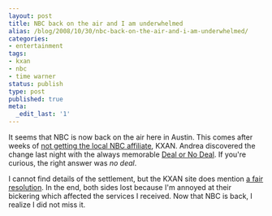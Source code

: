 ```yaml
---
layout: post
title: NBC back on the air and I am underwhelmed
alias: /blog/2008/10/30/nbc-back-on-the-air-and-i-am-underwhelmed/
categories:
- entertainment
tags:
- kxan
- nbc
- time warner
status: publish
type: post
published: true
meta:
  _edit_last: '1'
---
```

It seems that NBC is now back on the air here in Austin. This comes after weeks of <a title="NBC is offline" href="http://sethholloway.com/blog/?p=148" target="_blank">not getting the local NBC affiliate</a>, KXAN. Andrea discovered the change last night with the always memorable <a title="Deal or No Deal" href="http://www.nbc.com/Deal_or_No_Deal/" target="_blank">Deal or No Deal</a>. If you're curious, the right answer was <em>no deal</em>.

I cannot find details of the settlement, but the KXAN site does mention <a title="KXAN note to Time Warner customers" href="http://www.kxan.com/generic/news/TimeWarnerCustomerInformation" target="_blank">a fair resolution</a>. In the end, both sides lost because I'm annoyed at their bickering which affected the services I received. Now that NBC is back, I realize I did not miss it.
